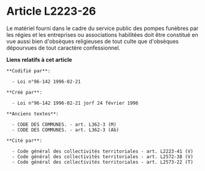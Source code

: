 # Article L2223-26

Le matériel fourni dans le cadre du service public des pompes funèbres par les régies et les entreprises ou associations
habilitées doit être constitué en vue aussi bien d'obsèques religieuses de tout culte que d'obsèques dépourvues de tout
caractère confessionnel.

**Liens relatifs à cet article**

	**Codifié par**:

	  - Loi n°96-142 1996-02-21

	**Créé par**:

	  - Loi n°96-142 1996-02-21 jorf 24 février 1996

	**Anciens textes**:

	  - CODE DES COMMUNES. - art. L362-3 (M)
	  - CODE DES COMMUNES. - art. L362-3 (Ab)

	**Cité par**:

	  - Code général des collectivités territoriales - art. L2223-41 (V)
	  - Code général des collectivités territoriales - art. L2572-38 (V)
	  - Code général des collectivités territoriales - art. L2573-22 (T)
